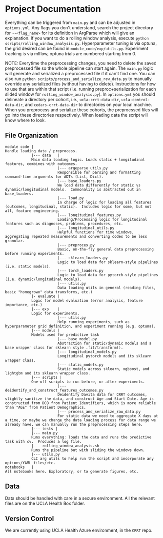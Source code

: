 # Project Documentation

Everything can be triggered from `main.py` and can be adjusted in `options.yml`. 
Any flags you don't understand, search the project directory for `--<flag_name>` for its definition in ArgParse which will give an explanation.
If you want to do a rolling window analysis, execute `python scripts/rolling_window_analysis.py`.
Hyperparameter tuning is via optuna, the grid desired can be found in `module_code/exp/utils.py`.
Experiment tracking is via mlflow, optuna trials are numbered starting from 0.

NOTE: Everytime the preprocessing changes, you need to delete the saved preprocessed file so the whole pipeline can start again.
The `main.py` logic will generate and serialized a preprocessed file if it can't find one.
You can also run `python scripts/process_and_serialize_raw_data.py` to manually override any serialized files (without having to delete).
Instructions for how to use that are within that script (i.e. running preproc+serialization for each slided window for `rolling_window_analysis.py`).
In `options.yml` you should delineate  a directory per cohort, i.e., `ucla-crrt-data-dir`, `ucla-control-data-dir`, and `cedars-crrt-data-dir` to directories on your local machine.
When you preprocess and serialize these cohorts, the preprocssed files will go into these directories respectively.
When loading data the script will know where to look.

## File Organization
```
module code |
Handle loading data / preprocess.
            |--- data   |               
            Main data loading logic. Loads static + longitudinal features, combines with outcomes.
                        |--- argeparse_utils.py                
                        Responsible for parsing and formatting command-line arguments for ADTs (List, Dict).
                        |--- base_loaders.py                
                        We load data differently for static vs dynamic/longitudinal models.  Commonality is abstracted out in base_loaders.
                        |--- load.py                
                        In charge of logic for loading all features (outcomes, longitudinal, static).  Includes logic for some, but not all, feature engineering.
                        |--- longitudinal_features.py
                        Loading/Processing logic for longitudinal features such as diagnoses, problems, procedures, etc.
                        |--- longitudinal_utils.py
                        Helpful functions for time windows, aggregating repeated measurements and converting codes to be less granular.
                        |--- preproces.py
                        Basic, on-the-fly general data preprocessing before running experiments.
                        |--- sklearn_loaders.py
                        Logic to load data for sklearn-style pipelines (i.e. static models).
                        |--- torch_loaders.py
                        Logic to load data for pytorch-style pipelines (i.e. dynamic/longitudinal models).
                        |--- utils.py
                        Data loading utils in general (reading files, basic "homegrown" data transforms, etc.)
            |- evaluate |
            Logic for model evaluation (error analysis, feature importance, etc.)
            |--- exp    |
            Logic for experiments.
                        |--- utils.py
                        Help running experiments, such as hyperparameter grid definition, and experiment running (e.g. optuna).
            |--- models |
            Models used for predictive task
                        |--- base_model.py
                        Abstraction for static/dynamic models and a base wrapper class for sklearn style .fit/transform().
                        |--- longitudinal_models.py
                        Longitudinal pytorch models and its sklearn wrapper class.
                        |--- static_models.py
                        Static models across sklearn, xgboost, and lightgbm and its sklearn wrapper class.
            |--- scripts |
            One-off scripts to run before, or after experiments.
                        |--- deidentify_and_construct_features_outcomes.py
                        Deidentify Davita data for CRRT outcomes, slightly sanitize the data, and construct Age and Start Date. Age is constructed from DOB from Patient Identifiers, which is more reliable than "AGE" from Patient Demographics.
                        |--- process_and_serialize_raw_data.py
                        For static data we need to aggregate X days at a time, or maybe we change the data loading process for data range we already have, we can manually run the preprocessing steps here.
            |--- tests |
            |--- main.py
            Runs everything: loads the data and runs the predictive task with cv.  Produces a log file.
            |--- rolling_window_analysis.sh
            Runs the pipeline but with sliding the windows down.
            |--- utils.py
            CLI arg utils to help run the script and incorporate any options/YAML files/etc.
notebooks   |
All notebooks here. Exploratory, or to generate figures, etc.
```

## Data
Data should be handled with care in a secure environment.
All the relevant files are on the UCLA Health Box folder.

## Version Control
We are currently using UCLA Health Azure environment, in the `CRRT` repo.